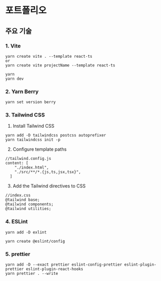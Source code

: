 # 포트폴리오

## 주요 기술

### 1. Vite

```
yarn create vite . --template react-ts
or
yarn create vite projectName --template react-ts

yarn
yarn dev
```

### 2. Yarn Berry

```
yarn set version berry
```

### 3. Tailwind CSS

1. Install Tailwind CSS

```
yarn add -D tailwindcss postcss autoprefixer
yarn tailwindcss init -p
```

2. Configure template paths

```
//tailwind.config.js
content: [
    "./index.html",
    "./src/**/*.{js,ts,jsx,tsx}",
  ]
```

3. Add the Tailwind directives to CSS

```
//index.css
@tailwind base;
@tailwind components;
@tailwind utilities;
```

### 4. ESLint

```
yarn add -D exlint

yarn create @eslint/config
```

### 5. prettier

```
yarn add -D --exact prettier eslint-config-prettier eslint-plugin-prettier eslint-plugin-react-hooks
yarn prettier . --write
```
